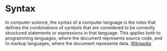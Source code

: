 # Syntax

In computer science, the syntax of a computer language is the rules that defines the combinations of symbols that are considered to be correctly structured statements or expressions in that language. This applies both to programming languages, where the document represents source code, and to markup languages, where the document represents data. [Wikipedia](https://en.wikipedia.org/wiki/Syntax_(programming_languages))
